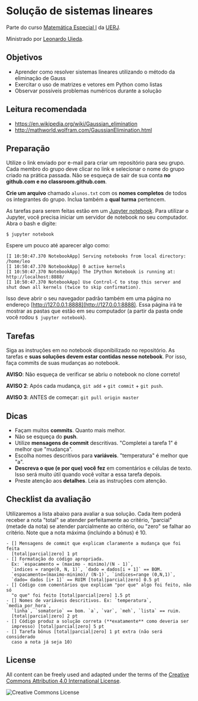 # Solução de sistemas lineares

Parte do curso
[Matemática Especial I](http://www.leouieda.com/matematica-especial/)
da [UERJ](http://www.uerj.br/).

Ministrado por [Leonardo Uieda](http://www.leouieda.com/).

## Objetivos

* Aprender como resolver sistemas lineares utilizando o método da eliminação de
  Gauss
* Exercitar o uso de matrizes e vetores em Python como listas
* Observar possíveis problemas numéricos durante a solução

## Leitura recomendada

* https://en.wikipedia.org/wiki/Gaussian_elimination
* http://mathworld.wolfram.com/GaussianElimination.html

## Preparação

Utilize o link enviado por e-mail para criar um repositório para seu grupo.
Cada membro do grupo deve clicar no link e selecionar o nome do grupo criado na
prática passada.
Não se esqueça de sair de sua conta **no github.com e no
classroom.github.com**.

**Crie um arquivo** chamado `alunos.txt` com os **nomes completos** de todos os
integrantes do grupo. Inclua também a **qual turma** pertencem.

As tarefas para serem feitas estão em um [Jupyter
notebook](http://jupyter.org/).
Para utilizar o Jupyter, você precisa iniciar um servidor de notebook
no seu computador.
Abra o bash e digite:

    $ jupyter notebook

Espere um pouco até aparecer algo como:

    [I 10:50:47.370 NotebookApp] Serving notebooks from local directory: /home/leo
    [I 10:50:47.370 NotebookApp] 0 active kernels
    [I 10:50:47.370 NotebookApp] The IPython Notebook is running at: http://localhost:8888/
    [I 10:50:47.370 NotebookApp] Use Control-C to stop this server and shut down all kernels (twice to skip confirmation).

Isso deve abrir o seu navegador padrão também em uma página no endereço
[http://127.0.0.1:8888](http://127.0.0.1:8888).
Essa página irá te mostrar as pastas que estão em seu computador
(a partir da pasta onde você rodou `$ jupyter notebook`).

## Tarefas

Siga as instruções em no notebook disponibilizado no repositório.
As tarefas e **suas soluções devem estar contidas nesse notebook**.
Por isso, faça commits de suas mudanças ao notebook.

**AVISO**: Não esqueça de verificar se abriu o notebook no clone correto!

**AVISO 2**: Após cada mudança, `git add` + `git commit` + `git push`.

**AVISO 3**: ANTES de começar: `git pull origin master`

## Dicas

* Façam muitos **commits**. Quanto mais melhor.
* Não se esqueça do **push**.
* Utilize **mensagens de commit** descritivas. "Completei a tarefa 1" é melhor que
  "mudança".
* Escolha nomes descritivos para **variáveis**. "temperatura" é melhor que "a".
* **Descreva o que (e por que) você fez** em comentários e células de texto.
  Isso será muito útil quando você voltar a essa tarefa depois.
* Preste atenção aos **detalhes**. Leia as instruções com atenção.

## Checklist da avaliação

Utilizaremos a lista abaixo para avaliar a sua solução. Cada item poderá
receber a nota "total" se atender perfeitamente ao critério, "parcial" (metade
da nota) se atender parcialmente ao critério, ou "zero" se falhar ao critério.
Note que a nota máxima (incluindo a bônus) é 10.

    - [] Mensagens de commit que explicam claramente a mudança que foi feita
      [total|parcial|zero] 1 pt
    - [] Formatação do código apropriada.
      Ex: `espacamento = (maximo - minimo)/(N - 1)`,
      `indices = range(0, N, 1)`, `dado = dados[i + 1]` == BOM.
      `espacamento=(maximo-minimo)/ (N-1)`, `indices=range (0,N,1)`,
      `dado= dados [i+ 1]` == RUIM [total|parcial|zero] 0.5 pt
    - [] Código com comentários que explicam "por que" algo foi feito, não só
      "o que" foi feito [total|parcial|zero] 1.5 pt
    - [] Nomes de variáveis descritivos. Ex: `temperatura`, `media_por_hora`,
      `linha`, `somatorio` == bom. `a`, `var`, `meh`, `lista` == ruim.
      [total|parcial|zero] 2 pt
    - [] Código produz a solução correta (**exatamente** como deveria ser
      impresso) [total|parcial|zero] 5 pt
    - [] Tarefa bônus [total|parcial|zero] 1 pt extra (não será considerado
      caso a nota já seja 10)

## License

All content can be freely used and adapted under the terms of the
[Creative Commons Attribution 4.0 International License](http://creativecommons.org/licenses/by/4.0/).

![Creative Commons License](https://i.creativecommons.org/l/by/4.0/88x31.png)
